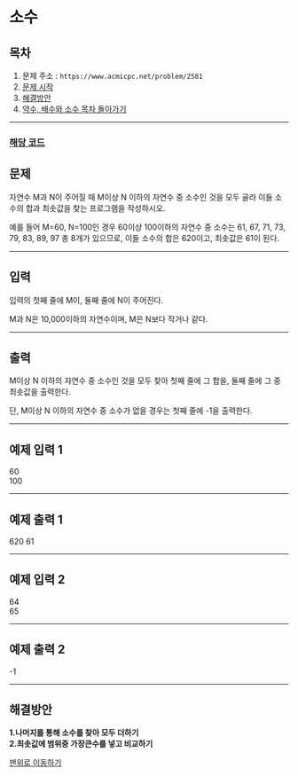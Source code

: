 # 소수

## 목차

1. 문제 주소 : `https://www.acmicpc.net/problem/2581`
2. [문제 시작](#문제)
3. [해결방안](#해결방안)
4. [약수, 배수와 소수 목차 돌아가기](../README.md)
___

### [해당 코드](./소수.java)

## 문제

자연수 M과 N이 주어질 때 M이상 N 이하의 자연수 중 소수인 것을 모두 골라 이들 소수의 합과 최솟값을 찾는 프로그램을 작성하시오.

예를 들어 M=60, N=100인 경우 60이상 100이하의 자연수 중 소수는 61, 67, 71, 73, 79, 83, 89, 97 총 8개가 있으므로, 이들 소수의 합은 620이고, 최솟값은 61이 된다.
___

## 입력

입력의 첫째 줄에 M이, 둘째 줄에 N이 주어진다.

M과 N은 10,000이하의 자연수이며, M은 N보다 작거나 같다.
___
## 출력

M이상 N 이하의 자연수 중 소수인 것을 모두 찾아 첫째 줄에 그 합을, 둘째 줄에 그 중 최솟값을 출력한다.

단, M이상 N 이하의 자연수 중 소수가 없을 경우는 첫째 줄에 -1을 출력한다.
___

## 예제 입력 1

60<br>
100

---

## 예제 출력 1

620
61

---

## 예제 입력 2

64<br>
65

---

## 예제 출력 2

-1

---

## 해결방안
**1.나머지를 통해 소수를 찾아 모두 더하기** <br>
**2.최솟값에 범위중 가장큰수를 넣고 비교하기**

[맨위로 이동하기](#소수)